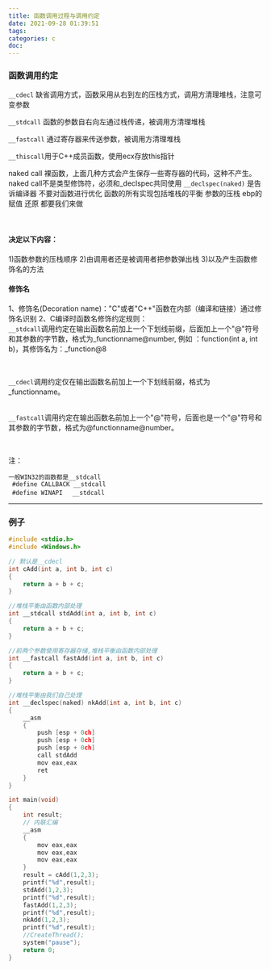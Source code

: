 ```yaml
---
title: 函数调用过程与调用约定
date: 2021-09-28 01:39:51
tags:
categories: c
doc:
---
```




### 函数调用约定

`__cdecl`    缺省调用方式，函数采用从右到左的压栈方式，调用方清理堆栈，注意可变参数<br />

`__stdcall`  函数的参数自右向左通过栈传递，被调用方清理堆栈<br />

`__fastcall` 通过寄存器来传送参数，被调用方清理堆栈<br />

`__thiscall`用于C++成员函数，使用ecx存放this指针<br />

naked call 裸函数，上面几种方式会产生保存一些寄存器的代码，这种不产生。naked call不是类型修饰符，必须和_declspec共同使用
`__declspec(naked)` 是告诉编译器 不要对函数进行优化  函数的所有实现包括堆栈的平衡  参数的压栈 ebp的赋值 还原 都要我们来做

<br />

#### 决定以下内容：

1)函数参数的压栈顺序
2)由调用者还是被调用者把参数弹出栈
3)以及产生函数修饰名的方法

#### 修饰名

1、修饰名(Decoration name)："C"或者"C++"函数在内部（编译和链接）通过修饰名识别
2、C编译时函数名修饰约定规则：<br />
`__stdcall`调用约定在输出函数名前加上一个下划线前缀，后面加上一个"@"符号和其参数的字节数，格式为_functionname@number,
例如 ：function(int a, int b)，其修饰名为：_function@8

<br />

`__cdecl`调用约定仅在输出函数名前加上一个下划线前缀，格式为_functionname。

<br />`__fastcall`调用约定在输出函数名前加上一个"@"符号，后面也是一个"@"符号和其参数的字节数，格式为@functionname@number。

<br />

注：

```
一般WIN32的函数都是__stdcall
 #define CALLBACK __stdcall
 #define WINAPI　 __stdcall
```

<hr />

### 例子

```c
#include <stdio.h>
#include <Windows.h>

// 默认是__cdecl
int cAdd(int a, int b, int c)
{
	return a + b + c;
}

//堆栈平衡由函数内部处理
int __stdcall stdAdd(int a, int b, int c)
{
	return a + b + c;
}

//前两个参数使用寄存器存储,堆栈平衡由函数内部处理
int __fastcall fastAdd(int a, int b, int c)
{
	return a + b + c;
}

//堆栈平衡由我们自己处理
int __declspec(naked) nkAdd(int a, int b, int c)
{
	__asm  
	{  
		push [esp + 0ch]  
		push [esp + 0ch]  
		push [esp + 0ch]      
		call stdAdd
		mov eax,eax
		ret
	}  
}

int main(void)
{	
	int result;
	// 内联汇编
	__asm
	{
		mov eax,eax
		mov eax,eax
		mov eax,eax
	}
	result = cAdd(1,2,3);
	printf("%d",result);
	stdAdd(1,2,3);
	printf("%d",result);
	fastAdd(1,2,3);
	printf("%d",result);
 	nkAdd(1,2,3);
	printf("%d",result);
	//CreateThread();
	system("pause");
	return 0;
}

```

